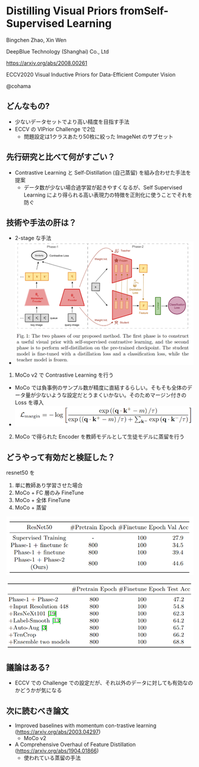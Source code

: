 Distilling Visual Priors fromSelf-Supervised Learning
===

Bingchen Zhao, Xin Wen

DeepBlue Technology (Shanghai) Co., Ltd

https://arxiv.org/abs/2008.00261

ECCV2020 Visual Inductive Priors for Data-Efficient Computer Vision

@cohama


## どんなもの?

- 少ないデータセットでより高い精度を目指す手法
- ECCV の VIPrior Challenge で2位
  - 問題設定は1クラスあたり50枚に絞った ImageNet のサブセット

## 先行研究と比べて何がすごい？

- Contrastive Learning と Self-Distillation (自己蒸留) を組み合わせた手法を提案
  - データ数が少ない場合過学習が起きやすくなるが、Self Supervised Learning により得られる高い表現力の特徴を正則化に使うことでそれを防ぐ

## 技術や手法の肝は？

- 2-stage な手法
- ![](./distilling_visual_priors/method.png)

1. MoCo v2 で Contrastive Learning を行う
  - MoCo では負事例のサンプル数が精度に直結するらしい。そもそも全体のデータ量が少ないような設定だとうまくいかない。そのためマージン付きの Loss を導入
  - ![](./distilling_visual_priors/moco_loss.png)
2. MoCo で得られた Encoder を教師モデルとして生徒モデルに蒸留を行う

## どうやって有効だと検証した？

resnet50 を
1. 単に教師あり学習させた場合
2. MoCo + FC 層のみ FineTune
3. MoCo + 全体 FineTune
4. MoCo + 蒸留

![](./distilling_visual_priors/result1.png)

![](./distilling_visual_priors/final_result.png)

## 議論はある?

- ECCV での Challenge での設定だが、それ以外のデータに対しても有効なのかどうかが気になる


## 次に読むべき論文

- Improved baselines with momentum con-trastive learning (https://arxiv.org/abs/2003.04297)
  - MoCo v2
- A Comprehensive Overhaul of Feature Distillation (https://arxiv.org/abs/1904.01866)
  - 使われている蒸留の手法

